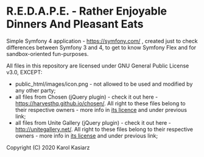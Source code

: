 # R.E.D.A.P.E. - Rather Enjoyable Dinners And Pleasant Eats
Simple Symfony 4 application - https://symfony.com/ , created just to check differences between Symfony 3 and 4,
to get to know Symfony Flex and for sandbox-oriented fun-purposes.

All files in this repository are licensed under GNU General Public License v3.0, EXCEPT:
* public_html/images/icon.png - not allowed to be used and modified by any other party;
* all files from Chosen (jQuery plugin) - check it out here - https://harvesthq.github.io/chosen/. All right to these files belong to their respective owners - more info in [its licence](public_html/licenses/Chosen.md) and under previous link;
* all files from Unite Gallery (jQuery plugin) - check it out here - http://unitegallery.net/. All right to these files belong to their respective owners - more info in [its license](public_html/licenses/Unite_Gallery.md) and under previous link;

Copyright (C) 2020 Karol Kasiarz